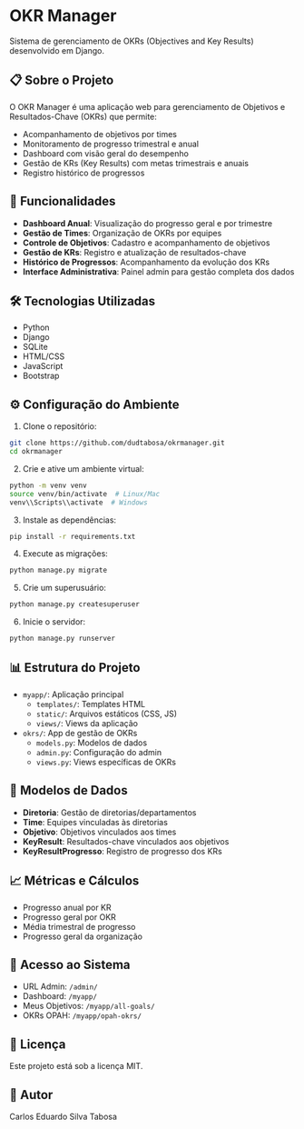 # OKR Manager

Sistema de gerenciamento de OKRs (Objectives and Key Results) desenvolvido em Django.

## 📋 Sobre o Projeto

O OKR Manager é uma aplicação web para gerenciamento de Objetivos e Resultados-Chave (OKRs) que permite:

- Acompanhamento de objetivos por times
- Monitoramento de progresso trimestral e anual
- Dashboard com visão geral do desempenho
- Gestão de KRs (Key Results) com metas trimestrais e anuais
- Registro histórico de progressos

## 🚀 Funcionalidades

- **Dashboard Anual**: Visualização do progresso geral e por trimestre
- **Gestão de Times**: Organização de OKRs por equipes
- **Controle de Objetivos**: Cadastro e acompanhamento de objetivos
- **Gestão de KRs**: Registro e atualização de resultados-chave
- **Histórico de Progressos**: Acompanhamento da evolução dos KRs
- **Interface Administrativa**: Painel admin para gestão completa dos dados

## 🛠️ Tecnologias Utilizadas

- Python
- Django
- SQLite
- HTML/CSS
- JavaScript
- Bootstrap

## ⚙️ Configuração do Ambiente

1. Clone o repositório:
```bash
git clone https://github.com/dudtabosa/okrmanager.git
cd okrmanager
```

2. Crie e ative um ambiente virtual:
```bash
python -m venv venv
source venv/bin/activate  # Linux/Mac
venv\\Scripts\\activate  # Windows
```

3. Instale as dependências:
```bash
pip install -r requirements.txt
```

4. Execute as migrações:
```bash
python manage.py migrate
```

5. Crie um superusuário:
```bash
python manage.py createsuperuser
```

6. Inicie o servidor:
```bash
python manage.py runserver
```

## 📊 Estrutura do Projeto

- `myapp/`: Aplicação principal
  - `templates/`: Templates HTML
  - `static/`: Arquivos estáticos (CSS, JS)
  - `views/`: Views da aplicação
- `okrs/`: App de gestão de OKRs
  - `models.py`: Modelos de dados
  - `admin.py`: Configuração do admin
  - `views.py`: Views específicas de OKRs

## 👥 Modelos de Dados

- **Diretoria**: Gestão de diretorias/departamentos
- **Time**: Equipes vinculadas às diretorias
- **Objetivo**: Objetivos vinculados aos times
- **KeyResult**: Resultados-chave vinculados aos objetivos
- **KeyResultProgresso**: Registro de progresso dos KRs

## 📈 Métricas e Cálculos

- Progresso anual por KR
- Progresso geral por OKR
- Média trimestral de progresso
- Progresso geral da organização

## 🔐 Acesso ao Sistema

- URL Admin: `/admin/`
- Dashboard: `/myapp/`
- Meus Objetivos: `/myapp/all-goals/`
- OKRs OPAH: `/myapp/opah-okrs/`

## 📝 Licença

Este projeto está sob a licença MIT.

## 👤 Autor

Carlos Eduardo Silva Tabosa

